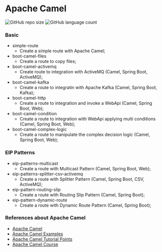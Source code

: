 # Apache Camel

![GitHub repo size](https://img.shields.io/github/repo-size/cvinicius987/apache-camel-series?style=for-the-badge)
![GitHub language count](https://img.shields.io/github/languages/count/cvinicius987/apache-camel-series?style=for-the-badge)

### **Basic**
  - simple-route
    - Create a simple route with Apache Camel;
  - boot-camel-files
    - Create a route to copy files;
  - boot-camel-activemq 
    - Create route to integration with ActiveMQ (Camel, Spring Boot, ActiveMQ);
  - boot-camel-kafka
    - Create a route to integratin with Apache Kafka (Camel, Spring Boot, Kafka);
  - boot-camel-http
    - Create a route to integration and invoke a WebApi (Camel, Spring Boot, Web);
  - boot-camel-condition
    - Create a route to integration with WebApi applying multi conditions (Camel, Spring Boot, Web);
  - boot-camel-complex-logic
    - Create a route to manipulate the complex decision logic (Camel, Spring Boot, Web);

### **EIP Patterns**
  - eip-patterns-multicast
    - Create a route with Multicast Pattern (Camel, Spring Boot, Web);
  - eip-patterns-splitter-csv-activemq
    - Create a route with Splitter Pattern (Camel, Spring Boot, CSV, ActiveMQ);
  - eip-pattern-routing-slip
    - Create a route with Routing Slip Pattern (Camel, Spring Boot);
  - eip-pattern-dynamic-route
    - Create a route with Dynamic Route Pattern (Camel, Spring Boot);


### References about Apache Camel

- [Apache Camel](https://camel.apache.org/docs/)
- [Apache Camel Examples](https://github.com/apache/camel-examples)
- [Apache Camel Tutorial Points](https://www.tutorialspoint.com/apache_camel/index.htm)
- [Apache Camel Course](https://www.udemy.com/course/apache-camel-framework-with-spring-boot/)

